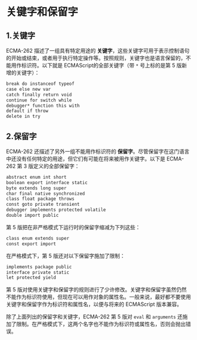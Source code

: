 # 关键字和保留字

## 1.关键字

ECMA-262 描述了一组具有特定用途的 **关键字**，这些关键字可用于表示控制语句的开始或结束，或者用于执行特定操作等。按照规则，关键字也是语言保留的，不能用作标识符。以下就是 ECMAScript的全部关键字（带 `*` 号上标的是第 5 版新增的关键字）：

```markdown
break do instanceof typeof
case else new var
catch finally return void
continue for switch while
debugger* function this with
default if throw
delete in try
```

## 2.保留字

ECMA-262 还描述了另外一组不能用作标识符的 **保留字**。尽管保留字在这门语言中还没有任何特定的用途，但它们有可能在将来被用作关键字。以下是 ECMA-262 第 3 版定义的全部保留字：

```markdown
abstract enum int short
boolean export interface static
byte extends long super
char final native synchronized
class float package throws
const goto private transient
debugger implements protected volatile
double import public
```

第 5 版把在非严格模式下运行时的保留字缩减为下列这些：

```markdown
class enum extends super
const export import
```

在严格模式下，第 5 版还对以下保留字施加了限制：

```markdown
implements package public
interface private static
let protected yield
```

第 5 版对使用关键字和保留字的规则进行了少许修改。关键字和保留字虽然仍然不能作为标识符使用，但现在可以用作对象的属性名。一般来说，最好都不要使用关键字和保留字作为标识符和属性名，以便与将来的 ECMAScript 版本兼容。

除了上面列出的保留字和关键字，ECMA-262 第 5 版对 `eval` 和 `arguments` 还施加了限制。在严格模式下，这两个名字也不能作为标识符或属性名，否则会抛出错误。
